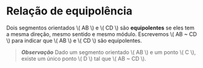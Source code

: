 # Relação de equipolência

Dois segmentos orientados \\( AB \\) e \\( CD \\) são **equipolentes** se eles tem a mesma direção, mesmo sentido e mesmo módulo. Escrevemos \\( AB ~ CD \\) para indicar que \\( AB \\) e \\( CD \\) são equipolentes.

> ***Observação***
> Dado um segmento orientado \\( AB \\) e um ponto \\( C \\), existe um único ponto \\( D \\) tal que \\( AB ~ CD \\).
